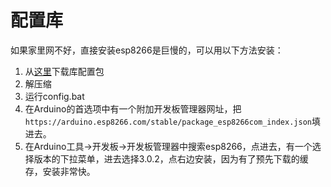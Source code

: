# 配置库
如果家里网不好，直接安装esp8266是巨慢的，可以用以下方法安装：

1. 从[这里](https://github.com/yangshunhuai/ESP8266Watch/releases/libconfig)下载库配置包
2. 解压缩
3. 运行config.bat
4. 在Arduino的首选项中有一个附加开发板管理器网址，把`https://arduino.esp8266.com/stable/package_esp8266com_index.json`填进去。
5. 在Arduino工具->开发板->开发板管理器中搜索esp8266，点进去，有一个选择版本的下拉菜单，进去选择3.0.2，点右边安装，因为有了预先下载的缓存，安装非常快。
